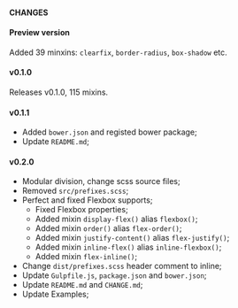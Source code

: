 #### CHANGES

#### Preview version

Added 39 minxins: `clearfix`, `border-radius`, `box-shadow` etc.

#### v0.1.0

Releases v0.1.0, 115 mixins.

#### v0.1.1

- Added `bower.json` and registed bower package;
- Update `README.md`;

#### v0.2.0

- Modular division, change scss source files;
- Removed `src/prefixes.scss`;
- Perfect and fixed Flexbox supports;
    - Fixed Flexbox properties;
    - Added mixin `display-flex()` alias `flexbox()`;
    - Added mixin `order()` alias `flex-order()`;
    - Added mixin `justify-content()` alias `flex-justify()`;
    - Added mixin `inline-flex()` alias `inline-flexbox()`;
    - Added mixin `flex-inline()`;
- Change `dist/prefixes.scss` header comment to inline;
- Update `Gulpfile.js`, `package.json` and `bower.json`;
- Update `README.md` and `CHANGE.md`;
- Update Examples;